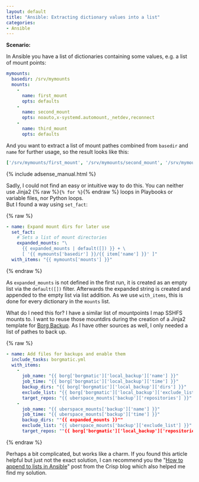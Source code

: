```yaml
---
layout: default
title: "Ansible: Extracting dictionary values into a list"
categories:
- Ansible
---
```


**Scenario:**

In Ansible you have a list of dictionaries containing some values, e.g. a list of mount points:

```yaml
mymounts:
  basedir: /srv/mymounts
  mounts:
    -
      name: first_mount
      opts: defaults
    -
      name: second_mount
      opts: noauto,x-systemd.automount,_netdev,reconnect
    -
      name: third_mount
      opts: defaults
```

And you want to extract a list of mount pathes combined from `basedir` and `name`
for further usage, so the result looks like this:

```yaml
['/srv/mymounts/first_mount', '/srv/mymounts/second_mount', '/srv/mymounts/third_mount']
```

<!--more-->

{% include adsense_manual.html %}

Sadly, I could not find an easy or intuitive way to do this. You can neither use
Jinja2 {% raw %}`{% for %}`{% endraw %} loops in Playbooks or variable files, nor Python loops.  
But I found a way using `set_fact`:

{% raw %}
```yaml
- name: Expand mount dirs for later use
  set_fact:
    # Sets a list of mount directories
    expanded_mounts: "\
      {{ expanded_mounts | default([]) }} + \
      [ '{{ mymounts['basedir'] }}/{{ item['name'] }}' ]"
  with_items: "{{ mymounts['mounts'] }}"
```
{% endraw %}

As `expanded_mounts` is not defined in the first run, it is created as an empty list via the `default([])` filter. Afterwards the expanded string is created and appended to the empty list via list addition. As we use `with_items`, this is done for every dictionary in the `mounts` list.

What do I need this for? I have a similar list of mountpoints I map SSHFS mounts to. I want to reuse those mountdirs during the creation of a Jinja2 template for [Borg Backup](https://www.borgbackup.org/). As I have other sources as well, I only needed a list of pathes to back up.

{% raw %}
```yaml
- name: Add files for backups and enable them
  include_tasks: borgmatic.yml
  with_items:
    -
      job_name: "{{ borg['borgmatic']['local_backup']['name'] }}"
      job_time: "{{ borg['borgmatic']['local_backup']['time'] }}"
      backup_dirs: "{{ borg['borgmatic']['local_backup']['dirs'] }}"
      exclude_list: "{{ borg['borgmatic']['local_backup']['exclude_list'] }}"
      target_repos: "{{ uberspace_mounts['backup']['repositories'] }}"
    -
      job_name: "{{ uberspace_mounts['backup']['name'] }}"
      job_time: "{{ uberspace_mounts['backup']['time'] }}"
      backup_dirs: ""{{ expanded_mounts }}""
      exclude_list: "{{ uberspace_mounts['backup']['exclude_list'] }}"
      target_repos: ""{{ borg['borgmatic']['local_backup']['repositories'] }}"
```
{% endraw %}

Perhaps a bit complicated, but works like a charm. If you found this article helpful but just not the exact solution, I can recommend you the "[How to append to lists in Ansible](http://blog.crisp.se/2016/10/20/maxwenzin/how-to-append-to-lists-in-ansible)" post from the Crisp blog which also helped me find my solution.
